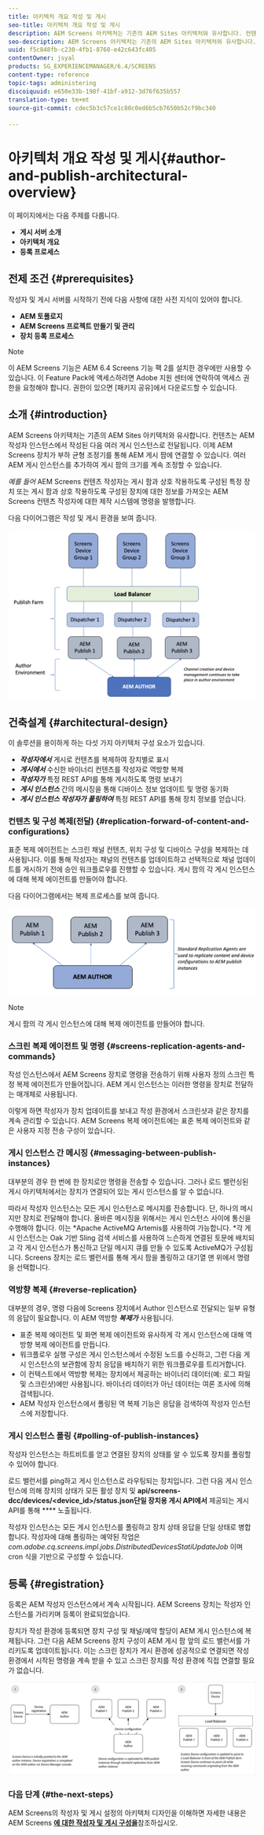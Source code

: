 ```yaml
---
title: 아키텍처 개요 작성 및 게시
seo-title: 아키텍처 개요 작성 및 게시
description: AEM Screens 아키텍처는 기존의 AEM Sites 아키텍처와 유사합니다. 컨텐츠는 AEM 작성자 인스턴스에서 작성된 다음 여러 게시 인스턴스로 전달됩니다. 작성 및 게시 아키텍처 개요에 대한 자세한 내용은 이 페이지를 참조하십시오.
seo-description: AEM Screens 아키텍처는 기존의 AEM Sites 아키텍처와 유사합니다. 컨텐츠는 AEM 작성자 인스턴스에서 작성된 다음 여러 게시 인스턴스로 전달됩니다. 작성 및 게시 아키텍처 개요에 대한 자세한 내용은 이 페이지를 참조하십시오.
uuid: f5c848fb-c230-4fb1-8760-e42c643fc405
contentOwner: jsyal
products: SG_EXPERIENCEMANAGER/6.4/SCREENS
content-type: reference
topic-tags: administering
discoiquuid: e650e33b-198f-41bf-a912-3d76f635b557
translation-type: tm+mt
source-git-commit: cdec5b3c57ce1c80c0ed6b5cb7650b52cf9bc340

---
```



# 아키텍처 개요 작성 및 게시{#author-and-publish-architectural-overview}

이 페이지에서는 다음 주제를 다룹니다.

* **게시 서버 소개**
* **아키텍처 개요**
* **등록 프로세스**

## 전제 조건 {#prerequisites}

작성자 및 게시 서버를 시작하기 전에 다음 사항에 대한 사전 지식이 있어야 합니다.

* **AEM 토폴로지**
* **AEM Screens 프로젝트 만들기 및 관리**
* **장치 등록 프로세스**

>[!NOTE]
>
>이 AEM Screens 기능은 AEM 6.4 Screens 기능 팩 2를 설치한 경우에만 사용할 수 있습니다. 이 Feature Pack에 액세스하려면 Adobe 지원 센터에 연락하여 액세스 권한을 요청해야 합니다. 권한이 있으면 [패키지 공유]에서 다운로드할 수 있습니다.

## 소개 {#introduction}

AEM Screens 아키텍처는 기존의 AEM Sites 아키텍처와 유사합니다. 컨텐츠는 AEM 작성자 인스턴스에서 작성된 다음 여러 게시 인스턴스로 전달됩니다. 이제 AEM Screens 장치가 부하 균형 조정기를 통해 AEM 게시 팜에 연결할 수 있습니다. 여러 AEM 게시 인스턴스를 추가하여 게시 팜의 크기를 계속 조정할 수 있습니다.

*예를 들어* AEM Screens 컨텐츠 작성자는 게시 팜과 상호 작용하도록 구성된 특정 장치 또는 게시 팜과 상호 작용하도록 구성된 장치에 대한 정보를 가져오는 AEM Screens 컨텐츠 작성자에 대한 제작 시스템에 명령을 발행합니다.

다음 다이어그램은 작성 및 게시 환경을 보여 줍니다.

![screen_shot_2019-03-04at30236pm](assets/screen_shot_2019-03-04at30236pm.png)

## 건축설계 {#architectural-design}

이 솔루션을 용이하게 하는 다섯 가지 아키텍처 구성 요소가 있습니다.

* ***작성자에서*** 게시로 컨텐츠를 복제하여 장치별로 표시
* ***게시에서*** 수신한 바이너리 컨텐츠를 작성자로 역방향 복제
* ***작성자가*** 특정 REST API를 통해 게시하도록 명령 보내기
* ***게시 인스턴스*** 간의 메시징을 통해 디바이스 정보 업데이트 및 명령 동기화
* ***게시 인스턴스 작성자가 폴링하여*** 특정 REST API를 통해 장치 정보를 얻습니다.

### 컨텐츠 및 구성 복제(전달) {#replication-forward-of-content-and-configurations}

표준 복제 에이전트는 스크린 채널 컨텐츠, 위치 구성 및 디바이스 구성을 복제하는 데 사용됩니다. 이를 통해 작성자는 채널의 컨텐츠를 업데이트하고 선택적으로 채널 업데이트를 게시하기 전에 승인 워크플로우를 진행할 수 있습니다. 게시 팜의 각 게시 인스턴스에 대해 복제 에이전트를 만들어야 합니다.

다음 다이어그램에서는 복제 프로세스를 보여 줍니다.

![screen_shot_2019-03-04at33935pm](assets/screen_shot_2019-03-04at33935pm.png)

>[!NOTE]
>
>게시 팜의 각 게시 인스턴스에 대해 복제 에이전트를 만들어야 합니다.

### 스크린 복제 에이전트 및 명령 {#screens-replication-agents-and-commands}

작성 인스턴스에서 AEM Screens 장치로 명령을 전송하기 위해 사용자 정의 스크린 특정 복제 에이전트가 만들어집니다. AEM 게시 인스턴스는 이러한 명령을 장치로 전달하는 매개체로 사용됩니다.

이렇게 하면 작성자가 장치 업데이트를 보내고 작성 환경에서 스크린샷과 같은 장치를 계속 관리할 수 있습니다. AEM Screens 복제 에이전트에는 표준 복제 에이전트와 같은 사용자 지정 전송 구성이 있습니다.

### 게시 인스턴스 간 메시징 {#messaging-between-publish-instances}

대부분의 경우 한 번에 한 장치로만 명령을 전송할 수 있습니다. 그러나 로드 밸런싱된 게시 아키텍처에서는 장치가 연결되어 있는 게시 인스턴스를 알 수 없습니다.

따라서 작성자 인스턴스는 모든 게시 인스턴스로 메시지를 전송합니다. 단, 하나의 메시지만 장치로 전달해야 합니다. 올바른 메시징을 위해서는 게시 인스턴스 사이에 통신을 수행해야 합니다. 이는 *Apache ActiveMQ Artemis를 사용하여 가능합니다. *각 게시 인스턴스는 Oak 기반 Sling 검색 서비스를 사용하여 느슨하게 연결된 토문에 배치되고 각 게시 인스턴스가 통신하고 단일 메시지 큐를 만들 수 있도록 ActiveMQ가 구성됩니다. Screens 장치는 로드 밸런서를 통해 게시 팜을 폴링하고 대기열 맨 위에서 명령을 선택합니다.

### 역방향 복제 {#reverse-replication}

대부분의 경우, 명령 다음에 Screens 장치에서 Author 인스턴스로 전달되는 일부 유형의 응답이 필요합니다. 이 AEM 역방향 ***복제가*** 사용됩니다.

* 표준 복제 에이전트 및 화면 복제 에이전트와 유사하게 각 게시 인스턴스에 대해 역방향 복제 에이전트를 만듭니다.
* 워크플로우 실행 구성은 게시 인스턴스에서 수정된 노드를 수신하고, 그런 다음 게시 인스턴스의 보관함에 장치 응답을 배치하기 위한 워크플로우를 트리거합니다.
* 이 컨텍스트에서 역방향 복제는 장치에서 제공하는 바이너리 데이터(예: 로그 파일 및 스크린샷)에만 사용됩니다. 바이너리 데이터가 아닌 데이터는 여론 조사에 의해 검색됩니다.
* AEM 작성자 인스턴스에서 폴링된 역 복제 기능은 응답을 검색하여 작성자 인스턴스에 저장합니다.

### 게시 인스턴스 폴링 {#polling-of-publish-instances}

작성자 인스턴스는 하트비트를 얻고 연결된 장치의 상태를 알 수 있도록 장치를 폴링할 수 있어야 합니다.

로드 밸런서를 ping하고 게시 인스턴스로 라우팅되는 장치입니다. 그런 다음 게시 인스턴스에 의해 장치의 상태가 모든 활성 장치 및 **api/screens-dcc/devices/&lt;device_id>/status.json단일 장치용 게시 API에서** 제공되는 게시 API를 통해 **** 노출됩니다.

작성자 인스턴스는 모든 게시 인스턴스를 폴링하고 장치 상태 응답을 단일 상태로 병합합니다. 작성자에 대해 폴링하는 예약된 작업은 *com.adobe.cq.screens.impl.jobs.DistributedDevicesStatiUpdateJob* 이며 cron 식을 기반으로 구성할 수 있습니다.

## 등록 {#registration}

등록은 AEM 작성자 인스턴스에서 계속 시작됩니다. AEM Screens 장치는 작성자 인스턴스를 가리키며 등록이 완료되었습니다.

장치가 작성 환경에 등록되면 장치 구성 및 채널/예약 할당이 AEM 게시 인스턴스에 복제됩니다. 그런 다음 AEM Screens 장치 구성이 AEM 게시 팜 앞의 로드 밸런서를 가리키도록 업데이트됩니다. 이는 스크린 장치가 게시 환경에 성공적으로 연결되면 작성 환경에서 시작된 명령을 계속 받을 수 있고 스크린 장치를 작성 환경에 직접 연결할 필요가 없습니다.

![screen_shot_2019-02-25at15218pm](assets/screen_shot_2019-02-25at15218pm.png)

### 다음 단계 {#the-next-steps}

AEM Screens의 작성자 및 게시 설정의 아키텍처 디자인을 이해하면 자세한 내용은 AEM Screens [**에 대한 작성자 및 게시 구성을&#x200B;**](author-and-publish.md)참조하십시오.
